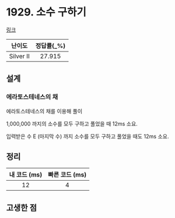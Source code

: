 # 1929. 소수 구하기

[링크](https://www.acmicpc.net/problem/1929)

|  난이도   | 정답률(\_%) |
| :-------: | :---------: |
| Silver II |   27.915    |

## 설계

### 에라토스테네스의 채

에라토스테네스의 채를 이용해 풀이

1,000,000 까지의 소수를 모두 구하고 풀었을 때 12ms 소요.

입력받은 수 E (마지막 수) 까지 소수를 모두 구하고 풀었을 때도 12ms 소요.

## 정리

| 내 코드 (ms) | 빠른 코드 (ms) |
| :----------: | :------------: |
|      12      |       4        |

## 고생한 점
